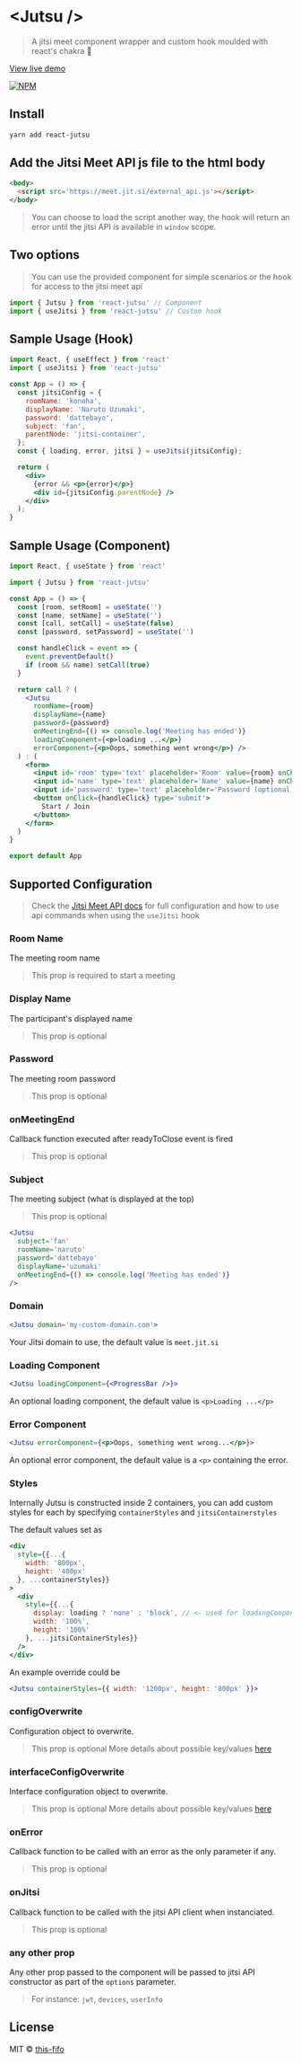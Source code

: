 # &lt;Jutsu /&gt;
> A jitsi meet component wrapper and custom hook moulded with react's chakra 💠

[View live demo](https://this-fifo.github.io/jutsu/)

[![NPM](https://img.shields.io/npm/v/react-jutsu.svg)](https://www.npmjs.com/package/react-jutsu)

## Install

```bash
yarn add react-jutsu
```

## Add the Jitsi Meet API js file to the html body

```html
<body>
  <script src='https://meet.jit.si/external_api.js'></script>
</body>
```

> You can choose to load the script another way, the hook will return an error until the jitsi API is available in `window` scope.

## Two options
> You can use the provided component for simple scenarios or the hook for access to the jitsi meet api
```js
import { Jutsu } from 'react-jutsu' // Component
import { useJitsi } from 'react-jutsu' // Custom hook
```

## Sample Usage (Hook)
```jsx
import React, { useEffect } from 'react'
import { useJitsi } from 'react-jutsu'

const App = () => {
  const jitsiConfig = {
    roomName: 'konoha',
    displayName: 'Naruto Uzumaki',
    password: 'dattebayo',
    subject: 'fan',
    parentNode: 'jitsi-container',
  };
  const { loading, error, jitsi } = useJitsi(jitsiConfig);

  return (
    <div>
      {error && <p>{error}</p>}
      <div id={jitsiConfig.parentNode} />
    </div>
  );
}
```

## Sample Usage (Component)
```jsx
import React, { useState } from 'react'

import { Jutsu } from 'react-jutsu'

const App = () => {
  const [room, setRoom] = useState('')
  const [name, setName] = useState('')
  const [call, setCall] = useState(false)
  const [password, setPassword] = useState('')

  const handleClick = event => {
    event.preventDefault()
    if (room && name) setCall(true)
  }

  return call ? (
    <Jutsu
      roomName={room}
      displayName={name}
      password={password}
      onMeetingEnd={() => console.log('Meeting has ended')}
      loadingComponent={<p>loading ...</p>}
      errorComponent={<p>Oops, something went wrong</p>} />
  ) : (
    <form>
      <input id='room' type='text' placeholder='Room' value={room} onChange={(e) => setRoom(e.target.value)} />
      <input id='name' type='text' placeholder='Name' value={name} onChange={(e) => setName(e.target.value)} />
      <input id='password' type='text' placeholder='Password (optional)' value={password} onChange={(e) => setPassword(e.target.value)} />
      <button onClick={handleClick} type='submit'>
        Start / Join
      </button>
    </form>
  )
}

export default App
```

## Supported Configuration
> Check the [Jitsi Meet API docs](https://github.com/jitsi/jitsi-meet/blob/master/doc/api.md#api--new-jitsimeetexternalapidomain-options) for full configuration and how to use api commands when using the `useJitsi` hook

### Room Name
The meeting room name
>This prop is required to start a meeting

### Display Name
The participant's displayed name
>This prop is optional

### Password
The meeting room password
>This prop is optional

### onMeetingEnd
Callback function executed after readyToClose event is fired
>This prop is optional

### Subject
The meeting subject (what is displayed at the top)
>This prop is optional

```jsx
<Jutsu
  subject='fan'
  roomName='naruto'
  password='dattebayo'
  displayName='uzumaki'
  onMeetingEnd={() => console.log('Meeting has ended')}
/>
```

### Domain
```jsx
<Jutsu domain='my-custom-domain.com'>
```
Your Jitsi domain to use, the default value is `meet.jit.si`

### Loading Component
```jsx
<Jutsu loadingComponent={<ProgressBar />}>
```
An optional loading component, the default value is `<p>Loading ...</p>`

### Error Component
```jsx
<Jutsu errorComponent={<p>Oops, something went wrong...</p>}>
```
An optional error component, the default value is a `<p>` containing the error.

### Styles
Internally Jutsu is constructed inside 2 containers, you can add custom styles for each by specifying `containerStyles` and `jitsiContainerstyles`

The default values set as

```jsx
<div
  style={{...{
    width: '800px',
    height: '400px'
  }, ...containerStyles}}
>
  <div
    style={{...{
      display: loading ? 'none' : 'block', // <- used for loadingComponent logic
      width: '100%',
      height: '100%'
    }, ...jitsiContainerStyles}}
  />
</div>
```

An example override could be
```jsx
<Jutsu containerStyles={{ width: '1200px', height: '800px' }}>
```

### configOverwrite
Configuration object to overwrite.
>This prop is optional
>More details about possible key/values [here](https://github.com/jitsi/jitsi-meet/blob/master/config.js)

### interfaceConfigOverwrite
Interface configuration object to overwrite.
>This prop is optional
>More details about possible key/values [here](https://github.com/jitsi/jitsi-meet/blob/master/interface_config.js)

### onError
Callback function to be called with an error as the only parameter if any.
>This prop is optional

### onJitsi
Callback function to be called with the jitsi API client when instanciated.
>This prop is optional

### any other prop
Any other prop passed to the component will be passed to jitsi API constructor as part of the `options` parameter.
> For instance: `jwt`, `devices`, `userInfo`

## License

MIT © [this-fifo](https://github.com/this-fifo)

